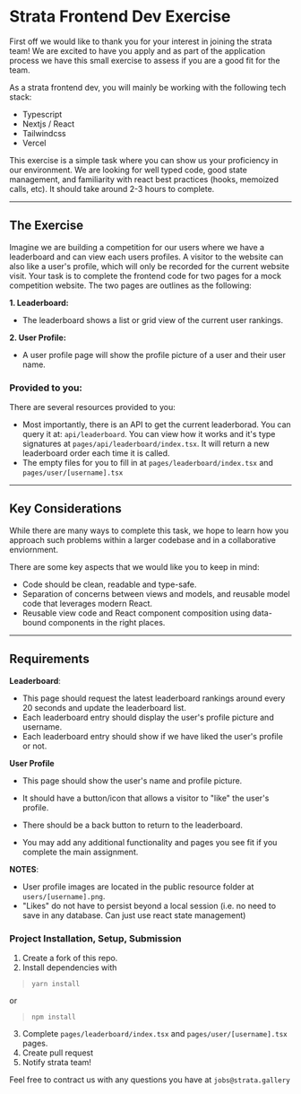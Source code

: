 # Strata Frontend Dev Exercise

First off we would like to thank you for your interest in joining the strata team! We are excited to have you apply and as part of the application process we have this small exercise to assess if you are a good fit for the team.

As a strata frontend dev, you will mainly be working with the following tech stack:
  - Typescript
  - Nextjs / React
  - Tailwindcss
  - Vercel

This exercise is a simple task where you can show us your proficiency in our environment. We are looking for well typed code, good state management, and familiarity with react best practices (hooks, memoized calls, etc). It should take around 2-3 hours to complete.

---

## The Exercise

Imagine we are building a competition for our users where we have a leaderboard and can view each users profiles. A visitor to the website can also like a user's profile, which will only be recorded for the current website visit. Your task is to complete the frontend code for two pages for a mock competition website. The two pages are outlines as the following:

**1. Leaderboard:**
- The leaderboard shows a list or grid view of the current user rankings.

**2. User Profile:**
- A user profile page will show the profile picture of a user and their user name.

### Provided to you:
There are several resources provided to you:
- Most importantly, there is an API to get the current leaderborad. You can query it at: `api/leaderboard`. You can view how it works and it's type signatures at `pages/api/leaderboard/index.tsx`. It will return a new leaderboard order each time it is called.
- The empty files for you to fill in at `pages/leaderboard/index.tsx` and `pages/user/[username].tsx`

---

## Key Considerations

While there are many ways to complete this task, we hope to learn how you approach such problems within a larger codebase and in a collaborative enviornment.

There are some key aspects that we would like you to keep in mind:
- Code should be clean, readable and type-safe.
- Separation of concerns between views and models, and reusable model code that leverages modern React.
- Reusable view code and React component composition using data-bound components in the right places.

---

## Requirements
**Leaderboard**:
- This page should request the latest leaderboard rankings around every 20 seconds and update the leaderboard list.
- Each leaderboard entry should display the user's profile picture and username.
- Each leaderboard entry should show if we have liked the user's profile or not.

**User Profile**
- This page should show the user's name and profile picture.
- It should have a button/icon that allows a visitor to "like" the user's profile.
- There should be a back button to return to the leaderboard.

- You may add any additional functionality and pages you see fit if you complete the main assignment.

**NOTES**:
- User profile images are located in the public resource folder at `users/[username].png`.
- "Likes" do not have to persist beyond a local session (i.e. no need to save in any database. Can just use react state management)


### Project Installation, Setup, Submission
1. Create a fork of this repo.
2. Install dependencies with
>`yarn install`

or
>`npm install`

3. Complete `pages/leaderboard/index.tsx` and `pages/user/[username].tsx` pages. 
4. Create pull request
5. Notify strata team!

Feel free to contract us with any questions you have at `jobs@strata.gallery`
